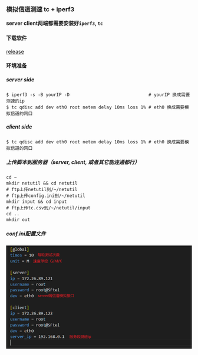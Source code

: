 ### 模拟信道测速 tc + iperf3
**server client两端都需要安装好`iperf3`, `tc`**

#### 下载软件
[release](https://github.com/lpc-v/netutil/releases)
#### 环境准备
##### server side
```shell
$ iperf3 -s -B yourIP -D                              # yourIP 换成需要测速的ip
$ tc qdisc add dev eth0 root netem delay 10ms loss 1% # eth0 换成需要模拟信道的网口
```

##### client side
```shell
$ tc qdisc add dev eth0 root netem delay 10ms loss 1% # eth0 换成需要模拟信道的网口
```
##### 上传脚本到服务器（server, client, 或者其它能连通都行）
```shell
cd ~ 
mkdir netutil && cd netutil
# ftp上传netutil到/~/netutil
# ftp上传config.ini到/~/netutil
mkdir input && cd input
# ftp上传tc.csv到/~/netutil/input
cd ..
mkdir out
```
##### conf.ini配置文件
![](/img/conf.png)
